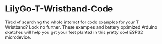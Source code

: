 # LilyGo-T-Wristband-Code
Tired of searching the whole internet for code examples for your T-Wristband? Look no further. These examples and battery optimized Arduino sketches will help you get your feet planted in this pretty cool ESP32 microdevice.
